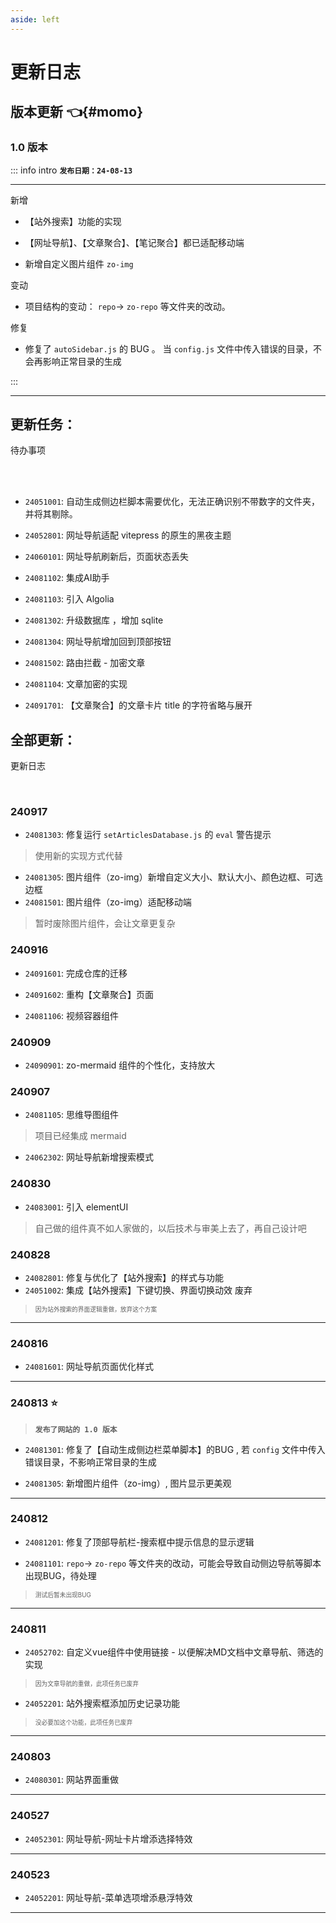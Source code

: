 ```yaml
---
aside: left
---
```


# 更新日志


## 版本更新 👈{#momo}

### 1.0 版本

::: info intro
**`发布日期：24-08-13`**

---

<Badge type='tip'>新增</Badge>

- 【站外搜索】功能的实现


- 【网址导航】、【文章聚合】、【笔记聚合】都已适配移动端

- 新增自定义图片组件 `zo-img`


<Badge type='warning'>变动</Badge>  

- 项目结构的变动： `repo`-> `zo-repo` 等文件夹的改动。

<Badge type='danger'>修复</Badge>  

- 修复了 `autoSidebar.js` 的 BUG 。 当 `config.js` 文件中传入错误的目录，不会再影响正常目录的生成

:::

---



## 更新任务：

<Badge type='info'>待办事项</Badge> 

<br/>

<br/>

- `24051001`: 自动生成侧边栏脚本需要优化，无法正确识别不带数字的文件夹，并将其剔除。

- `24052801`: 网址导航适配 vitepress 的原生的黑夜主题 

- `24060101`: 网址导航刷新后，页面状态丢失 

- `24081102`: 集成AI助手 

- `24081103`: 引入 Algolia  

- `24081302`: 升级数据库 ，增加 sqlite

- `24081304`: 网址导航增加回到顶部按钮


- `24081502`: 路由拦截 - 加密文章

- `24081104`: 文章加密的实现 

- `24091701`: 【文章聚合】的文章卡片 title 的字符省略与展开



<!-- momo 锚点：是配合导航栏快速定位到 更新历史 -->
<!-- 详见 config 文件中 nav 的设置 -->






## 全部更新：

<Badge type='info'>更新日志</Badge>

<br/>

### 240917

- `24081303`: 修复运行 `setArticlesDatabase.js`  的 `eval` 警告提示
> 使用新的实现方式代替

- `24081305`: 图片组件（zo-img）新增自定义大小、默认大小、颜色边框、可选边框
- `24081501`: 图片组件（zo-img）适配移动端
> 暂时废除图片组件，会让文章更复杂

### 240916

- `24091601`: 完成仓库的迁移

- `24091602`: 重构【文章聚合】页面

- `24081106`: 视频容器组件 

### 240909

- `24090901`: zo-mermaid 组件的个性化，支持放大


### 240907

- `24081105`: 思维导图组件 
> 项目已经集成 mermaid

- `24062302`: 网址导航新增搜索模式


### 240830

- `24083001`: 引入 elementUI
> 自己做的组件真不如人家做的，以后技术与审美上去了，再自己设计吧



### 240828

- `24082801`: 修复与优化了【站外搜索】的样式与功能
- `24051002`: 集成【站外搜索】下键切换、界面切换动效 <Badge type='danger'>废弃</Badge>
> <small><small>因为站外搜索的界面逻辑重做，放弃这个方案</small></small>


---

### 240816

- `24081601`: 网址导航页面优化样式


---

### 240813 ⭐

> **`发布了网站的 1.0 版本`**

- `24081301`: 修复了【自动生成侧边栏菜单脚本】的BUG , 若 `config` 文件中传入错误目录，不影响正常目录的生成

- `24081305`: 新增图片组件（zo-img）, 图片显示更美观
---

### 240812

- `24081201`: 修复了顶部导航栏-搜索框中提示信息的显示逻辑  

- `24081101`: `repo`-> `zo-repo` 等文件夹的改动，可能会导致自动侧边导航等脚本出现BUG，待处理
> <small><small>测试后暂未出现BUG</small></small>
 
---
 

### 240811

- `24052702`: 自定义vue组件中使用链接 - 以便解决MD文档中文章导航、筛选的实现   
> <small><small>因为文章导航的重做，此项任务已废弃</small></small> 
- `24052201`: 站外搜索框添加历史记录功能
> <small><small>没必要加这个功能，此项任务已废弃</small></small>


---

### 240803


- `24080301`: 网站界面重做

---

### 240527 

- `24052301`: 网址导航-网址卡片增添选择特效

--- 



### 240523

- `24052201`: 网址导航-菜单选项增添悬浮特效

---